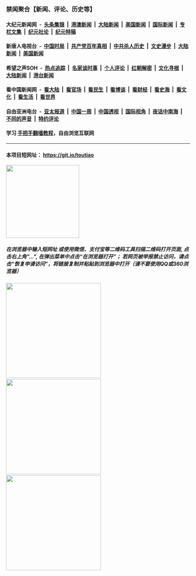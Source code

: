 ### 禁闻聚合【新闻、评论、历史等】

#### 大纪元新闻网 &nbsp;-&nbsp; [头条集锦](indexes/E头条集锦.md?t=02050022) &nbsp;|&nbsp; [港澳新闻](indexes/E港澳新闻.md?t=02050022)  &nbsp;|&nbsp; [大陆新闻](indexes/E大陆新闻.md?t=02050022) &nbsp;|&nbsp; [美国新闻](indexes/E美国新闻.md?t=02050022) &nbsp;|&nbsp; [国际新闻](indexes/E国际新闻.md?t=02050022) &nbsp;|&nbsp; [专栏文集](indexes/E专栏文集.md?t=02050022) &nbsp;|&nbsp; [纪元社论](indexes/E纪元社论.md?t=02050022) &nbsp;|&nbsp; [纪元特稿](indexes/E纪元特稿.md?t=02050022) 

#### 新唐人电视台 &nbsp;-&nbsp; [中国时局](indexes/N中国时局.md?t=02050022) &nbsp;|&nbsp; [共产党百年真相](indexes/N共产党百年真相.md?t=02050022) &nbsp;|&nbsp; [中共杀人历史](indexes/N中共杀人历史.md?t=02050022) &nbsp;|&nbsp; [文史漫步](indexes/N文史漫步.md?t=02050022) &nbsp;|&nbsp; [大陆新闻](indexes/N大陆新闻.md?t=02050022) &nbsp;|&nbsp; [美国新闻](indexes/N美国新闻.md?t=02050022)

#### 希望之声SOH &nbsp;-&nbsp; [热点追踪](indexes/H热点追踪.md?t=02050022) &nbsp;|&nbsp; [名家谈时事](indexes/H名家谈时事.md?t=02050022) &nbsp;|&nbsp; [个人评论](indexes/H个人评论.md?t=02050022)  &nbsp;|&nbsp; [红朝解密](indexes/H红朝解密.md?t=02050022) &nbsp;|&nbsp; [文化寻根](indexes/H文化寻根.md?t=02050022) &nbsp;|&nbsp; [大陆新闻](indexes/H大陆新闻.md?t=02050022) &nbsp;|&nbsp; [港台新闻](indexes/H港台新闻.md?t=02050022)

#### 看中国新闻网 &nbsp;-&nbsp; [看大陆](indexes/S看大陆.md?t=02050022) &nbsp;|&nbsp; [看官场](indexes/S看官场.md?t=02050022) &nbsp;|&nbsp; [看民生](indexes/S看民生.md?t=02050022)  &nbsp;|&nbsp; [看博谈](indexes/S看博谈.md?t=02050022) &nbsp;|&nbsp; [看财经](indexes/S看财经.md?t=02050022) &nbsp;|&nbsp; [看史海](indexes/S看史海.md?t=02050022) &nbsp;|&nbsp; [看文化](indexes/S看文化.md?t=02050022) &nbsp;|&nbsp; [看生活](indexes/S看生活.md?t=02050022) &nbsp;|&nbsp; [看世界](indexes/S看世界.md?t=02050022)

#### 自由亚洲电台 &nbsp;-&nbsp; [亚太报道](indexes/R亚太报道.md?t=02050022) &nbsp;|&nbsp; [中国一周](indexes/R中国一周.md?t=02050022) &nbsp;|&nbsp; [中国透视](indexes/R中国透视.md?t=02050022)  &nbsp;|&nbsp; [国际视角](indexes/R国际视角.md?t=02050022) &nbsp;|&nbsp; [夜话中南海](indexes/R夜话中南海.md?t=02050022) &nbsp;|&nbsp; [不同的声音](indexes/R不同的声音.md?t=02050022) &nbsp;|&nbsp; [特约评论](indexes/R特约评论.md?t=02050022)

#### 学习 [手把手翻墙教程](https://github.com/gfw-breaker/guides/wiki)，自由浏览互联网

----

#### 本项目短网址： https://git.io/toutiao
<img src="https://raw.githubusercontent.com/gfw-breaker/banned-news/master/scripts/img/qr.png" width="200px"/>  

##### 在浏览器中输入短网址 或使用微信、支付宝等二维码工具扫描二维码打开页面, 点击右上角"...", 在弹出菜单中点击“在浏览器打开”； 若网页被举报禁止访问，请点击“恢复申请访问”，将链接复制并粘贴到浏览器中打开（请不要使用QQ或360浏览器）

<img src="https://raw.githubusercontent.com/gfw-breaker/banned-news/master/scripts/img/1.png" width="260px"/> &nbsp; <img src="https://raw.githubusercontent.com/gfw-breaker/banned-news/master/scripts/img/2.png" width="260px"/> &nbsp; <img src="https://raw.githubusercontent.com/gfw-breaker/banned-news/master/scripts/img/3.png" width="260px"/>
